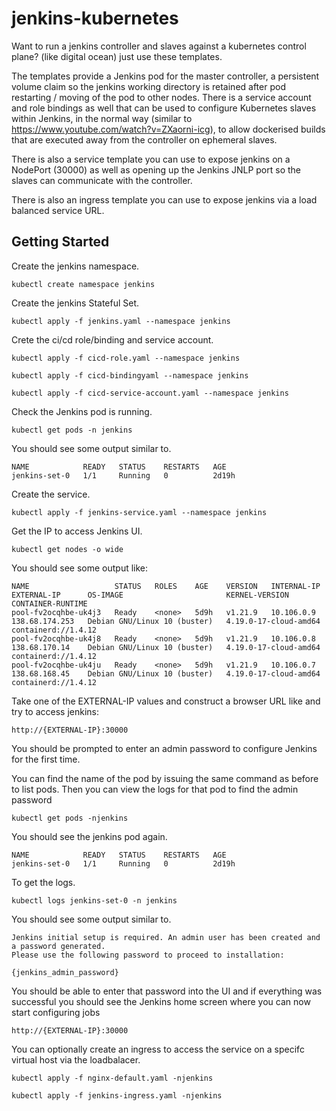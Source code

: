 # jenkins-kubernetes

Want to run a jenkins controller and slaves against a kubernetes control plane? (like digital ocean) just use these templates.

The templates provide a Jenkins pod for the master controller, a persistent volume claim so the jenkins working directory is retained after pod restarting / moving of the pod to other nodes. There is a service account and role bindings as well that can be used to configure Kubernetes slaves within Jenkins, in the normal way (similar to https://www.youtube.com/watch?v=ZXaorni-icg), to allow dockerised builds that are executed away from the controller on ephemeral slaves.

There is also a service template you can use to expose jenkins on a NodePort (30000) as well as opening up the Jenkins JNLP port so the slaves can communicate with the controller.

There is also an ingress template you can use to expose jenkins via a load balanced service URL.

## Getting Started

Create the jenkins namespace.

```
kubectl create namespace jenkins
```

Create the jenkins Stateful Set.

```
kubectl apply -f jenkins.yaml --namespace jenkins
```

Crete the ci/cd role/binding and service account.

```
kubectl apply -f cicd-role.yaml --namespace jenkins

kubectl apply -f cicd-bindingyaml --namespace jenkins

kubectl apply -f cicd-service-account.yaml --namespace jenkins
```

Check the Jenkins pod is running.

```
kubectl get pods -n jenkins
```

You should see some output similar to.

```
NAME            READY   STATUS    RESTARTS   AGE
jenkins-set-0   1/1     Running   0          2d19h
```

Create the service.

```
kubectl apply -f jenkins-service.yaml --namespace jenkins
```

Get the IP to access Jenkins UI.

```
kubectl get nodes -o wide
```

You should see some output like:

```
NAME                   STATUS   ROLES    AGE    VERSION   INTERNAL-IP   EXTERNAL-IP      OS-IMAGE                       KERNEL-VERSION          CONTAINER-RUNTIME
pool-fv2ocqhbe-uk4j3   Ready    <none>   5d9h   v1.21.9   10.106.0.9    138.68.174.253   Debian GNU/Linux 10 (buster)   4.19.0-17-cloud-amd64   containerd://1.4.12
pool-fv2ocqhbe-uk4j8   Ready    <none>   5d9h   v1.21.9   10.106.0.8    138.68.170.14    Debian GNU/Linux 10 (buster)   4.19.0-17-cloud-amd64   containerd://1.4.12
pool-fv2ocqhbe-uk4ju   Ready    <none>   5d9h   v1.21.9   10.106.0.7    138.68.168.45    Debian GNU/Linux 10 (buster)   4.19.0-17-cloud-amd64   containerd://1.4.12
```

Take one of the EXTERNAL-IP values and construct a browser URL like and try to access jenkins:

```
http://{EXTERNAL-IP}:30000
```

You should be prompted to enter an admin password to configure Jenkins for the first time.

You can find the name of the pod by issuing the same command as before to list pods. Then you can view the logs for that pod to find the admin password

```
kubectl get pods -njenkins
```

You should see the jenkins pod again.

```
NAME            READY   STATUS    RESTARTS   AGE
jenkins-set-0   1/1     Running   0          2d19h
```

To get the logs.

```
kubectl logs jenkins-set-0 -n jenkins
```

You should see some output similar to.

```
Jenkins initial setup is required. An admin user has been created and a password generated.
Please use the following password to proceed to installation:

{jenkins_admin_password}
```

You should be able to enter that password into the UI and if everything was successful you should see the Jenkins home screen where you can now start configuring jobs

```
http://{EXTERNAL-IP}:30000
```

You can optionally create an ingress to access the service on a specifc virtual host via the loadbalacer.

```
kubectl apply -f nginx-default.yaml -njenkins

kubectl apply -f jenkins-ingress.yaml -njenkins

```